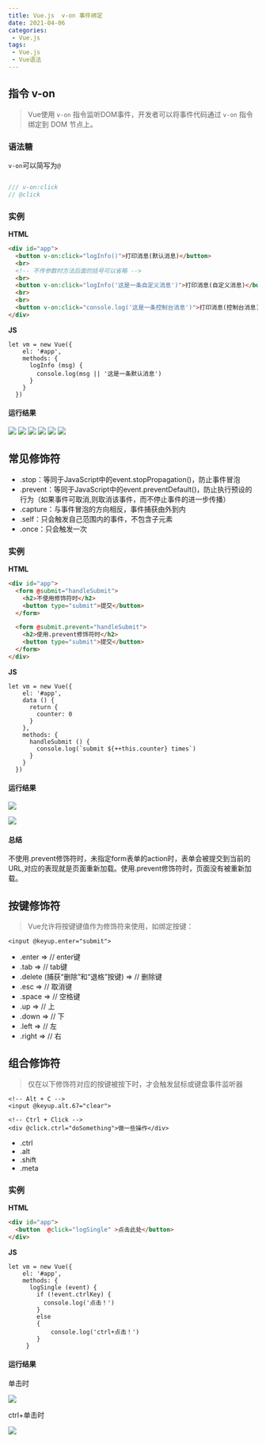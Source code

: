 ```yaml
---
title: Vue.js  v-on 事件绑定
date: 2021-04-06
categories:
 - Vue.js
tags:
 - Vue.js 
 - Vue语法
---
```


## 指令 v-on

>Vue使用 `v-on` 指令监听DOM事件，开发者可以将事件代码通过 `v-on` 指令绑定到 DOM 节点上。

### 语法糖

`v-on`可以简写为`@`

```js

/// v-on:click 
// @click

```


### 实例

**HTML**
```HTML
<div id="app">
  <button v-on:click="logInfo()">打印消息(默认消息)</button>
  <br>
  <!-- 不传参数时方法后面的括号可以省略 -->
  <br>
  <button v-on:click="logInfo('这是一条自定义消息')">打印消息(自定义消息)</button>
  <br>
  <br>
  <button v-on:click="console.log('这是一条控制台消息')">打印消息(控制台消息)</button>
</div>
```
**JS**
```JS
let vm = new Vue({
    el: '#app',
    methods: {
      logInfo (msg) {
        console.log(msg || '这是一条默认消息') 
      }
    }
  })
```
#### 运行结果
![](https://i.loli.net/2021/05/28/CmGL1OydNUJQRcS.png)
![](https://i.loli.net/2021/05/28/AWZQKU4dCX19Vls.png)
![](https://i.loli.net/2021/05/28/oFiwIsOSDYHPCn9.png)
![](https://i.loli.net/2021/05/28/iDO2nW8HTEFgUxp.png)
![](https://i.loli.net/2021/05/28/q6ZTbvfRuxenNVt.png)
![](https://i.loli.net/2021/05/28/peZkUbHN6WTB4M1.png)




## 常见修饰符
* .stop：等同于JavaScript中的event.stopPropagation()，防止事件冒泡
* .prevent：等同于JavaScript中的event.preventDefault()，防止执行预设的行为（如果事件可取消,则取消该事件，而不停止事件的进一步传播）
* .capture：与事件冒泡的方向相反，事件捕获由外到内
* .self：只会触发自己范围内的事件，不包含子元素
* .once：只会触发一次
  

### 实例

**HTML**
```HTML
<div id="app">
  <form @submit="handleSubmit">
    <h2>不使用修饰符时</h2>
    <button type="submit">提交</button>
  </form>

  <form @submit.prevent="handleSubmit">
    <h2>使用.prevent修饰符时</h2>
    <button type="submit">提交</button>
  </form> 
</div>
```
**JS**
```JS
let vm = new Vue({
    el: '#app',
    data () {
      return {
        counter: 0
      }
    },
    methods: {
      handleSubmit () {
        console.log(`submit ${++this.counter} times`)
      }
    }
  })
```
#### 运行结果

![](https://i.loli.net/2021/05/28/3QLHX7GOfNlZbry.png)

![](https://i.loli.net/2021/05/28/oYlLamH58UnpcSZ.png)

#### 总结
不使用.prevent修饰符时，未指定form表单的action时，表单会被提交到当前的URL,对应的表现就是页面重新加载。使用.prevent修饰符时，页面没有被重新加载。

## 按键修饰符

>Vue允许将按键键值作为修饰符来使用，如绑定按键：


```
<input @keyup.enter="submit">
```

* .enter => // enter键
* .tab => // tab键
* .delete (捕获“删除”和“退格”按键) => // 删除键
* .esc => // 取消键
* .space => // 空格键
* .up => // 上
* .down => // 下
* .left => // 左
* .right => // 右

## 组合修饰符
>仅在以下修饰符对应的按键被按下时，才会触发鼠标或键盘事件监听器

```
<!-- Alt + C -->
<input @keyup.alt.67="clear">

<!-- Ctrl + Click -->
<div @click.ctrl="doSomething">做一些操作</div>
```

* .ctrl
* .alt
* .shift
* .meta

### 实例

**HTML**
```HTML
<div id="app">
  <button  @click="logSingle" >点击此处</button>
</div>
```
**JS**
```JS
let vm = new Vue({
    el: '#app',
    methods: {
      logSingle (event) {
        if (!event.ctrlKey) {
          console.log('点击！')
        } 
		else
		{
			console.log('ctrl+点击！')
		}
     }
```
#### 运行结果
单击时

![](https://i.loli.net/2021/05/28/5lQuq9fYn1FBeJc.png)

ctrl+单击时

![](https://i.loli.net/2021/05/28/hkbi9KOSMfXwGxZ.png)